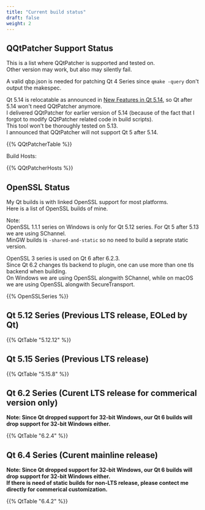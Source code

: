 ```yaml
---
title: "Current build status"
draft: false
weight: 2
---
```


## QQtPatcher Support Status

This is a list where QQtPatcher is supported and tested on.  
Other version may work, but also may silently fail.

A valid qbp.json is needed for patching Qt 4 Series since `qmake -query` don't output the makespec.

Qt 5.14 is relocatable as announced in [New Features in Qt 5.14](https://wiki.qt.io/New_Features_in_Qt_5.14), so Qt after 5.14 won't need QQtPatcher anymore.  
I delivered QQtPatcher for earlier version of 5.14 (because of the fact that I forgot to modify QQtPatcher related code in build scripts).  
This tool won't be thoroughly tested on 5.13.  
I announced that QQtPatcher will not support Qt 5 after 5.14.

{{% QQtPatcherTable %}}

Build Hosts:

{{% QQtPatcherHosts %}}

## OpenSSL Status

My Qt builds is with linked OpenSSL support for most platforms.  
Here is a list of OpenSSL builds of mine.

Note:   
OpenSSL 1.1.1 series on Windows is only for Qt 5.12 series. For Qt 5 after 5.13 we are using SChannel.  
MinGW builds is `-shared-and-static` so no need to build a seprate static version.

OpenSSL 3 series is used on Qt 6 after 6.2.3.  
Since Qt 6.2 changes tls backend to plugin, one can use more than one tls backend when building.  
On Windows we are using OpenSSL alongwith SChannel, while on macOS we are using OpenSSL alongwith SecureTransport.

{{% OpenSSLSeries %}}

## Qt 5.12 Series (Previous LTS release, EOLed by Qt)

{{% QtTable "5.12.12" %}}

## Qt 5.15 Series (Previous LTS release)

{{% QtTable "5.15.8" %}}

## Qt 6.2 Series (Curent LTS release for commerical version only)

**Note: Since Qt dropped support for 32-bit Windows, our Qt 6 builds will drop support for 32-bit Windows either.**

{{% QtTable "6.2.4" %}}

## Qt 6.4 Series (Curent mainline release)

**Note: Since Qt dropped support for 32-bit Windows, our Qt 6 builds will drop support for 32-bit Windows either.**  
**If there is need of static builds for non-LTS release, please contect me directly for commerical customization.**

{{% QtTable "6.4.2" %}}
